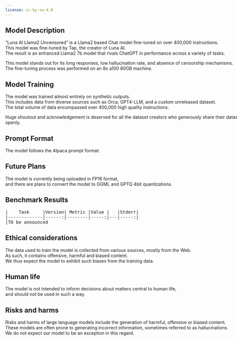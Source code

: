 ```yaml
---
license: cc-by-sa-4.0
---
```


<div style="width: 800px; margin: auto;">

<h2>Model Description</h2>
<p>“Luna AI Llama2 Uncensored” is a Llama2 based Chat model fine-tuned on over 400,000 instructions. <br />
  This model was fine-tuned by Tap, the creator of Luna AI. <br /> 
  The result is an enhanced Llama2 7b model that rivals ChatGPT in performance across a variety of tasks.</p>
<p>This model stands out for its long responses, low hallucination rate, and absence of censorship mechanisms. <br />
  The fine-tuning process was performed on an 8x a100 80GB machine.</p>

<h2>Model Training</h2>
<p>The model was trained almost entirely on synthetic outputs. <br />
  This includes data from diverse sources such as Orca, GPT4-LLM, and a custom unreleased dataset.<br /> 
  The total volume of data encompassed over 400,000 high quality instructions.</p>
<p>Huge shoutout and acknowledgement is deserved for all the dataset creators who generously share their datasets openly.</p>

<h2>Prompt Format</h2>
<p>The model follows the Alpaca prompt format:</p>


<h2>Future Plans</h2>
<p>The model is currently being uploaded in FP16 format, <br />and there are plans to convert the model to GGML and GPTQ 4bit quantizations.</p>

<h2>Benchmark Results</h2>
<pre>
|    Task     |Version| Metric |Value |   |Stderr|
|-------------|------:|--------|-----:|---|-----:|
|TO be announced
</pre>

<h2>Ethical considerations</h2>
<p>The data used to train the model is collected from various sources, mostly from the Web. <br /> 
  As such, it contains offensive, harmful and biased content. <br />We thus expect the model to exhibit such biases from the training data.</p>

<h2>Human life</h2>
<p>The model is not intended to inform decisions about matters central to human life, <br />and should not be used in such a way.</p>

<h2>Risks and harms</h2>
<p>Risks and harms of large language models include the generation of harmful, offensive or biased content. <br /> 
  These models are often prone to generating incorrect information, sometimes referred to as hallucinations. 
  <br /> We do not expect our model to be an exception in this regard.</p>

</div>


